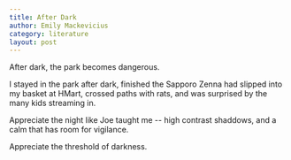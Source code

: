 ```yaml
---
title: After Dark
author: Emily Mackevicius
category: literature
layout: post
---
```


After dark, the park becomes dangerous.

I stayed in the park after dark, finished the Sapporo Zenna had slipped into my basket at HMart, crossed paths with rats, and was surprised by the many kids streaming in. 

Appreciate the night like Joe taught me -- high contrast shaddows, and a calm that has room for vigilance. 

Appreciate the threshold of darkness. 

